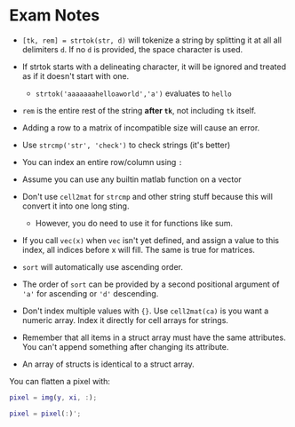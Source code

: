 # Exam Notes
- `[tk, rem] = strtok(str, d)` will tokenize a string by splitting it at all all delimiters `d`. If no `d` is provided, the space character is used. 
- If strtok starts with a delineating character, it will be ignored and treated as if it doesn't start with one.
	- `strtok('aaaaaaahelloaworld','a')` evaluates to `hello`
- `rem` is the entire rest of the string **after `tk`**, not including `tk` itself.

- Adding a row to a matrix of incompatible size will cause an error.
- Use `strcmp('str', 'check')` to check strings (it's better)
- You can index an entire row/column using `:`

- Assume you can use any builtin matlab function on a vector
- Don't use `cell2mat` for `strcmp` and other string stuff because this will convert it into one long sting.
	- However, you do need to use it for functions like sum. 
- If you call `vec(x)` when `vec` isn't yet defined, and assign a value to this index, all indices before x will fill.  The same is true for matrices.
- `sort` will automatically use ascending order.
- The order of `sort` can be provided by a second positional argument of `'a'` for ascending or `'d'` descending.

- Don't index multiple values with `{}`. Use `cell2mat(ca)` is you want a numeric array. Index it directly for cell arrays for strings.
- Remember that all items in a struct array must have the same attributes. You can't append something after changing its attribute.
- An array of structs is identical to a struct array.

You can flatten a pixel with:
```matlab
pixel = img(y, xi, :);

pixel = pixel(:)';
```
